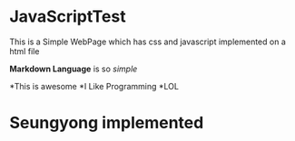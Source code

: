 # JavaScriptTest


This is a Simple WebPage which has css and javascript implemented on a html file

**Markdown Language** is so *simple*

*This is awesome
*I Like Programming
*LOL

Seungyong implemented
======================
